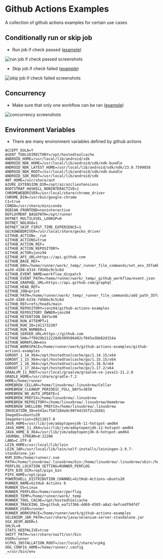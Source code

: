 # Github Actions Examples

A collection of github actions examples for certain use cases

## Conditionally run or skip job

- Run job if check passed ([example](.github/workflows/run-job-if-check-passed.yml))

![run job if check passed screenshots](https://i.imgur.com/F7YFvsW.png)

- Skip job if check failed ([example](.github/workflows/skip-job-if-check-failed.yml))

![skip job if check failed screenshots](https://i.imgur.com/Jar8WA0.png)

## Concurrency

- Make sure that only one workflow can be ran ([example](.github/workflows/concurrency.yml))

![concurrency screenshots](https://i.imgur.com/u7PjPz9.png)

## Environment Variables

- There are many environment variables defined by github actions

```
ACCEPT_EULA=Y
AGENT_TOOLSDIRECTORY=/opt/hostedtoolcache
ANDROID_HOME=/usr/local/lib/android/sdk
ANDROID_NDK_HOME=/usr/local/lib/android/sdk/ndk-bundle
ANDROID_NDK_LATEST_HOME=/usr/local/lib/android/sdk/ndk/23.0.7599858
ANDROID_NDK_ROOT=/usr/local/lib/android/sdk/ndk-bundle
ANDROID_SDK_ROOT=/usr/local/lib/android/sdk
ANT_HOME=/usr/share/ant
AZURE_EXTENSION_DIR=/opt/az/azcliextensions
BOOTSTRAP_HASKELL_NONINTERACTIVE=1
CHROMEWEBDRIVER=/usr/local/share/chrome_driver
CHROME_BIN=/usr/bin/google-chrome
CI=true
CONDA=/usr/share/miniconda
DEBIAN_FRONTEND=noninteractive
DEPLOYMENT_BASEPATH=/opt/runner
DOTNET_MULTILEVEL_LOOKUP=0
DOTNET_NOLOGO=1
DOTNET_SKIP_FIRST_TIME_EXPERIENCE=1
GECKOWEBDRIVER=/usr/local/share/gecko_driver
GITHUB_ACTION=__run
GITHUB_ACTIONS=true
GITHUB_ACTION_REF=
GITHUB_ACTION_REPOSITORY=
GITHUB_ACTOR=jonz94
GITHUB_API_URL=https://api.github.com
GITHUB_BASE_REF=
GITHUB_ENV=/home/runner/work/_temp/_runner_file_commands/set_env_35fa6b5e-ea39-4180-b334-f456bc9c5c6d
GITHUB_EVENT_NAME=workflow_dispatch
GITHUB_EVENT_PATH=/home/runner/work/_temp/_github_workflow/event.json
GITHUB_GRAPHQL_URL=https://api.github.com/graphql
GITHUB_HEAD_REF=
GITHUB_JOB=print
GITHUB_PATH=/home/runner/work/_temp/_runner_file_commands/add_path_35fa6b5e-ea39-4180-b334-f456bc9c5c6d
GITHUB_REF=refs/heads/main
GITHUB_REPOSITORY=jonz94/github-actions-examples
GITHUB_REPOSITORY_OWNER=jonz94
GITHUB_RETENTION_DAYS=90
GITHUB_RUN_ATTEMPT=1
GITHUB_RUN_ID=1411732307
GITHUB_RUN_NUMBER=1
GITHUB_SERVER_URL=https://github.com
GITHUB_SHA=7f9929b212228db309586482cf045a3bb82d154a
GITHUB_WORKFLOW=env
GITHUB_WORKSPACE=/home/runner/work/github-actions-examples/github-actions-examples
GOROOT_1_14_X64=/opt/hostedtoolcache/go/1.14.15/x64
GOROOT_1_15_X64=/opt/hostedtoolcache/go/1.15.15/x64
GOROOT_1_16_X64=/opt/hostedtoolcache/go/1.16.9/x64
GOROOT_1_17_X64=/opt/hostedtoolcache/go/1.17.2/x64
GRAALVM_11_ROOT=/usr/local/graalvm/graalvm-ce-java11-21.2.0
GRADLE_HOME=/usr/share/gradle-7.2
HOME=/home/runner
HOMEBREW_CELLAR=/home/linuxbrew/.linuxbrew/Cellar
HOMEBREW_CLEANUP_PERIODIC_FULL_DAYS=3650
HOMEBREW_NO_AUTO_UPDATE=1
HOMEBREW_PREFIX=/home/linuxbrew/.linuxbrew
HOMEBREW_REPOSITORY=/home/linuxbrew/.linuxbrew/Homebrew
HOMEBREW_SHELLENV_PREFIX=/home/linuxbrew/.linuxbrew
INVOCATION_ID=e541ecf58f284a9c90744155f2c2b581
ImageOS=ubuntu20
ImageVersion=20211017.0
JAVA_HOME=/usr/lib/jvm/adoptopenjdk-11-hotspot-amd64
JAVA_HOME_11_X64=/usr/lib/jvm/adoptopenjdk-11-hotspot-amd64
JAVA_HOME_8_X64=/usr/lib/jvm/adoptopenjdk-8-hotspot-amd64
JOURNAL_STREAM=8:22206
LANG=C.UTF-8
LEIN_HOME=/usr/local/lib/lein
LEIN_JAR=/usr/local/lib/lein/self-installs/leiningen-2.9.7-standalone.jar
NVM_DIR=/home/runner/.nvm
PATH=/home/linuxbrew/.linuxbrew/bin:/home/linuxbrew/.linuxbrew/sbin:/home/runner/.local/bin:/opt/pipx_bin:/usr/share/rust/.cargo/bin:/home/runner/.config/composer/vendor/bin:/usr/local/.ghcup/bin:/home/runner/.dotnet/tools:/snap/bin:/usr/local/sbin:/usr/local/bin:/usr/sbin:/usr/bin:/sbin:/bin:/usr/games:/usr/local/games:/snap/bin
PERFLOG_LOCATION_SETTING=RUNNER_PERFLOG
PIPX_BIN_DIR=/opt/pipx_bin
PIPX_HOME=/opt/pipx
POWERSHELL_DISTRIBUTION_CHANNEL=GitHub-Actions-ubuntu20
RUNNER_NAME=GitHub Actions 6
RUNNER_OS=Linux
RUNNER_PERFLOG=/home/runner/perflog
RUNNER_TEMP=/home/runner/work/_temp
RUNNER_TOOL_CACHE=/opt/hostedtoolcache
RUNNER_TRACKING_ID=github_ea71f366-dd69-4503-a8a2-befcedf94fdf
RUNNER_USER=runner
RUNNER_WORKSPACE=/home/runner/work/github-actions-examples
SELENIUM_JAR_PATH=/usr/share/java/selenium-server-standalone.jar
SGX_AESM_ADDR=1
SHLVL=0
STATS_KEEPALIVE=true
SWIFT_PATH=/usr/share/swift/usr/bin
USER=runner
VCPKG_INSTALLATION_ROOT=/usr/local/share/vcpkg
XDG_CONFIG_HOME=/home/runner/.config
_=/usr/bin/env
```
